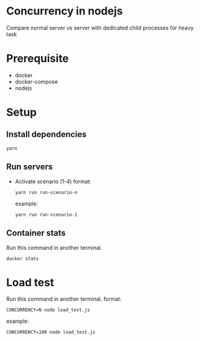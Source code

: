 # Concurrency in nodejs
Compare normal server vs server with dedicated child processes for heavy task

# Prerequisite
- docker
- docker-compose
- nodejs

# Setup
## Install dependencies
```
yarn
```

## Run servers
- Activate scenario (1-4)
  format:
  ```
  yarn run run-scenario-n
  ```
  example:
  ```
  yarn run run-scenario-1
  ```

## Container stats
Run this command in another terminal.
```
docker stats
```

# Load test
Run this command in another terminal.
format:
```
CONCURRENCY=N node load_test.js
```
example:
```
CONCURRENCY=100 node load_test.js
```
